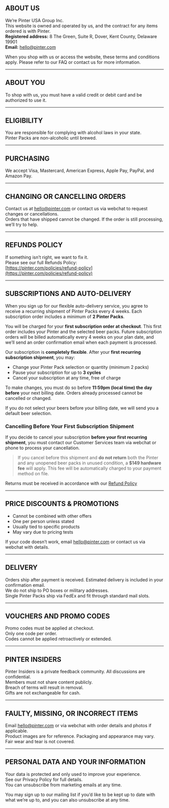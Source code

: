 ## ABOUT US
We’re Pinter USA Group Inc.  
This website is owned and operated by us, and the contract for any items ordered is with Pinter.  
**Registered address:** 8 The Green, Suite R, Dover, Kent County, Delaware 19901  
**Email:** [hello@pinter.com](mailto:hello@pinter.com)

When you shop with us or access the website, these terms and conditions apply. Please refer to our FAQ or contact us for more information.

---

## ABOUT YOU
To shop with us, you must have a valid credit or debit card and be authorized to use it.

---

## ELIGIBILITY
You are responsible for complying with alcohol laws in your state.  
Pinter Packs are non-alcoholic until brewed.

---

## PURCHASING
We accept Visa, Mastercard, American Express, Apple Pay, PayPal, and Amazon Pay.

---

## CHANGING OR CANCELLING ORDERS
Contact us at [hello@pinter.com](mailto:hello@pinter.com) or contact us via webchat to request changes or cancellations.  
Orders that have shipped cannot be changed. If the order is still processing, we’ll try to help.

---

## REFUNDS POLICY
If something isn’t right, we want to fix it.  
Please see our full Refunds Policy:  
[https://pinter.com/policies/refund-policy](https://pinter.com/policies/refund-policy)

---

## SUBSCRIPTIONS AND AUTO-DELIVERY
When you sign up for our flexible auto-delivery service, you agree to receive a recurring shipment of Pinter Packs every 4 weeks. Each subscription order includes a minimum of **2 Pinter Packs**.

You will be charged for your **first subscription order at checkout**. This first order includes your Pinter and the selected beer packs. Future subscription orders will be billed automatically every 4 weeks on your plan date, and we’ll send an order confirmation email when each payment is processed.

Our subscription is **completely flexible**. After your **first recurring subscription shipment**, you may:
- Change your Pinter Pack selection or quantity (minimum 2 packs)
- Pause your subscription for up to **3 cycles**
- Cancel your subscription at any time, free of charge

To make changes, you must do so before **11:59pm (local time) the day before** your next billing date. Orders already processed cannot be cancelled or changed.

If you do not select your beers before your billing date, we will send you a default beer selection.

### Cancelling Before Your First Subscription Shipment
If you decide to cancel your subscription **before your first recurring shipment**, you must contact our Customer Services team via webchat or phone to process your cancellation.

> If you cancel before this shipment and **do not return** both the Pinter and any unopened beer packs in unused condition, a **$149 hardware fee** will apply. This fee will be automatically charged to your payment method on file.

Returns must be received in accordance with our [Refund Policy](https://pinter.com/policies/refund-policy)

---

## PRICE DISCOUNTS & PROMOTIONS
- Cannot be combined with other offers  
- One per person unless stated  
- Usually tied to specific products  
- May vary due to pricing tests

If your code doesn’t work, email [hello@pinter.com](mailto:hello@pinter.com) or contact us via webchat with details.

---

## DELIVERY
Orders ship after payment is received. Estimated delivery is included in your confirmation email.  
We do not ship to PO boxes or military addresses.  
Single Pinter Packs ship via FedEx and fit through standard mail slots.

---

## VOUCHERS AND PROMO CODES
Promo codes must be applied at checkout.  
Only one code per order.  
Codes cannot be applied retroactively or extended.

---

## PINTER INSIDERS
Pinter Insiders is a private feedback community. All discussions are confidential.  
Members must not share content publicly.  
Breach of terms will result in removal.  
Gifts are not exchangeable for cash.

---

## FAULTY, MISSING, OR INCORRECT ITEMS
Email [hello@pinter.com](mailto:hello@pinter.com) or via webchat with order details and photos if applicable.  
Product images are for reference. Packaging and appearance may vary.  
Fair wear and tear is not covered.

---

## PERSONAL DATA AND YOUR INFORMATION
Your data is protected and only used to improve your experience.  
See our Privacy Policy for full details.  
You can unsubscribe from marketing emails at any time.


You may sign up to our mailing list if you’d like to be kept up to date with what we’re up to, and you can also unsubscribe at any time.
